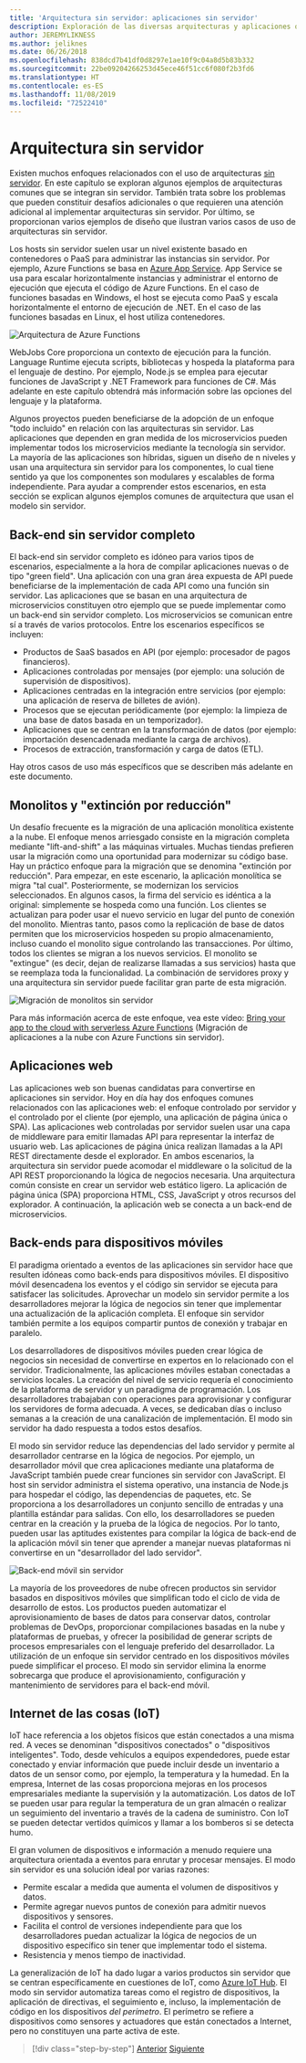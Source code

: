 ```yaml
---
title: 'Arquitectura sin servidor: aplicaciones sin servidor'
description: Exploración de las diversas arquitecturas y aplicaciones que admiten las arquitecturas sin servidor como, por ejemplo, aplicaciones web, para dispositivos móviles e IoT.
author: JEREMYLIKNESS
ms.author: jeliknes
ms.date: 06/26/2018
ms.openlocfilehash: 838dcd7b41df0d8297e1ae10f9c04a8d5b83b332
ms.sourcegitcommit: 22be09204266253d45ece46f51cc6f080f2b3fd6
ms.translationtype: HT
ms.contentlocale: es-ES
ms.lasthandoff: 11/08/2019
ms.locfileid: "72522410"
---
```

# <a name="serverless-architecture"></a>Arquitectura sin servidor

Existen muchos enfoques relacionados con el uso de arquitecturas [sin servidor](https://azure.com/serverless). En este capítulo se exploran algunos ejemplos de arquitecturas comunes que se integran sin servidor. También trata sobre los problemas que pueden constituir desafíos adicionales o que requieren una atención adicional al implementar arquitecturas sin servidor. Por último, se proporcionan varios ejemplos de diseño que ilustran varios casos de uso de arquitecturas sin servidor.

Los hosts sin servidor suelen usar un nivel existente basado en contenedores o PaaS para administrar las instancias sin servidor. Por ejemplo, Azure Functions se basa en [Azure App Service](https://docs.microsoft.com/azure/app-service/). App Service se usa para escalar horizontalmente instancias y administrar el entorno de ejecución que ejecuta el código de Azure Functions. En el caso de funciones basadas en Windows, el host se ejecuta como PaaS y escala horizontalmente el entorno de ejecución de .NET. En el caso de las funciones basadas en Linux, el host utiliza contenedores.

![Arquitectura de Azure Functions](./media/azure-functions-architecture.png)

WebJobs Core proporciona un contexto de ejecución para la función. Language Runtime ejecuta scripts, bibliotecas y hospeda la plataforma para el lenguaje de destino. Por ejemplo, Node.js se emplea para ejecutar funciones de JavaScript y .NET Framework para funciones de C#. Más adelante en este capítulo obtendrá más información sobre las opciones del lenguaje y la plataforma.

Algunos proyectos pueden beneficiarse de la adopción de un enfoque "todo incluido" en relación con las arquitecturas sin servidor. Las aplicaciones que dependen en gran medida de los microservicios pueden implementar todos los microservicios mediante la tecnología sin servidor. La mayoría de las aplicaciones son híbridas, siguen un diseño de n niveles y usan una arquitectura sin servidor para los componentes, lo cual tiene sentido ya que los componentes son modulares y escalables de forma independiente. Para ayudar a comprender estos escenarios, en esta sección se explican algunos ejemplos comunes de arquitectura que usan el modelo sin servidor.

## <a name="full-serverless-back-end"></a>Back-end sin servidor completo

El back-end sin servidor completo es idóneo para varios tipos de escenarios, especialmente a la hora de compilar aplicaciones nuevas o de tipo "green field". Una aplicación con una gran área expuesta de API puede beneficiarse de la implementación de cada API como una función sin servidor. Las aplicaciones que se basan en una arquitectura de microservicios constituyen otro ejemplo que se puede implementar como un back-end sin servidor completo. Los microservicios se comunican entre sí a través de varios protocolos. Entre los escenarios específicos se incluyen:

- Productos de SaaS basados en API (por ejemplo: procesador de pagos financieros).
- Aplicaciones controladas por mensajes (por ejemplo: una solución de supervisión de dispositivos).
- Aplicaciones centradas en la integración entre servicios (por ejemplo: una aplicación de reserva de billetes de avión).
- Procesos que se ejecutan periódicamente (por ejemplo: la limpieza de una base de datos basada en un temporizador).
- Aplicaciones que se centran en la transformación de datos (por ejemplo: importación desencadenada mediante la carga de archivos).
- Procesos de extracción, transformación y carga de datos (ETL).

Hay otros casos de uso más específicos que se describen más adelante en este documento.

## <a name="monoliths-and-starving-the-beast"></a>Monolitos y "extinción por reducción"

Un desafío frecuente es la migración de una aplicación monolítica existente a la nube. El enfoque menos arriesgado consiste en la migración completa mediante "lift-and-shift" a las máquinas virtuales. Muchas tiendas prefieren usar la migración como una oportunidad para modernizar su código base. Hay un práctico enfoque para la migración que se denomina "extinción por reducción". Para empezar, en este escenario, la aplicación monolítica se migra "tal cual". Posteriormente, se modernizan los servicios seleccionados. En algunos casos, la firma del servicio es idéntica a la original: simplemente se hospeda como una función. Los clientes se actualizan para poder usar el nuevo servicio en lugar del punto de conexión del monolito. Mientras tanto, pasos como la replicación de base de datos permiten que los microservicios hospeden su propio almacenamiento, incluso cuando el monolito sigue controlando las transacciones. Por último, todos los clientes se migran a los nuevos servicios. El monolito se "extingue" (es decir, dejan de realizarse llamadas a sus servicios) hasta que se reemplaza toda la funcionalidad. La combinación de servidores proxy y una arquitectura sin servidor puede facilitar gran parte de esta migración.

![Migración de monolitos sin servidor](./media/serverless-monolith-migration.png)

Para más información acerca de este enfoque, vea este vídeo: [Bring your app to the cloud with serverless Azure Functions](https://channel9.msdn.com/Events/Connect/2017/E102) (Migración de aplicaciones a la nube con Azure Functions sin servidor).

## <a name="web-apps"></a>Aplicaciones web

Las aplicaciones web son buenas candidatas para convertirse en aplicaciones sin servidor. Hoy en día hay dos enfoques comunes relacionados con las aplicaciones web: el enfoque controlado por servidor y el controlado por el cliente (por ejemplo, una aplicación de página única o SPA). Las aplicaciones web controladas por servidor suelen usar una capa de middleware para emitir llamadas API para representar la interfaz de usuario web. Las aplicaciones de página única realizan llamadas a la API REST directamente desde el explorador. En ambos escenarios, la arquitectura sin servidor puede acomodar el middleware o la solicitud de la API REST proporcionando la lógica de negocios necesaria. Una arquitectura común consiste en crear un servidor web estático ligero. La aplicación de página única (SPA) proporciona HTML, CSS, JavaScript y otros recursos del explorador. A continuación, la aplicación web se conecta a un back-end de microservicios.

## <a name="mobile-back-ends"></a>Back-ends para dispositivos móviles

El paradigma orientado a eventos de las aplicaciones sin servidor hace que resulten idóneas como back-ends para dispositivos móviles. El dispositivo móvil desencadena los eventos y el código sin servidor se ejecuta para satisfacer las solicitudes. Aprovechar un modelo sin servidor permite a los desarrolladores mejorar la lógica de negocios sin tener que implementar una actualización de la aplicación completa. El enfoque sin servidor también permite a los equipos compartir puntos de conexión y trabajar en paralelo.

Los desarrolladores de dispositivos móviles pueden crear lógica de negocios sin necesidad de convertirse en expertos en lo relacionado con el servidor. Tradicionalmente, las aplicaciones móviles estaban conectadas a servicios locales. La creación del nivel de servicio requería el conocimiento de la plataforma de servidor y un paradigma de programación. Los desarrolladores trabajaban con operaciones para aprovisionar y configurar los servidores de forma adecuada. A veces, se dedicaban días o incluso semanas a la creación de una canalización de implementación. El modo sin servidor ha dado respuesta a todos estos desafíos.

El modo sin servidor reduce las dependencias del lado servidor y permite al desarrollador centrarse en la lógica de negocios. Por ejemplo, un desarrollador móvil que crea aplicaciones mediante una plataforma de JavaScript también puede crear funciones sin servidor con JavaScript. El host sin servidor administra el sistema operativo, una instancia de Node.js para hospedar el código, las dependencias de paquetes, etc. Se proporciona a los desarrolladores un conjunto sencillo de entradas y una plantilla estándar para salidas. Con ello, los desarrolladores se pueden centrar en la creación y la prueba de la lógica de negocios. Por lo tanto, pueden usar las aptitudes existentes para compilar la lógica de back-end de la aplicación móvil sin tener que aprender a manejar nuevas plataformas ni convertirse en un "desarrollador del lado servidor".

![Back-end móvil sin servidor](./media/serverless-mobile-backend.png)

La mayoría de los proveedores de nube ofrecen productos sin servidor basados en dispositivos móviles que simplifican todo el ciclo de vida de desarrollo de estos. Los productos pueden automatizar el aprovisionamiento de bases de datos para conservar datos, controlar problemas de DevOps, proporcionar compilaciones basadas en la nube y plataformas de pruebas, y ofrecer la posibilidad de generar scripts de procesos empresariales con el lenguaje preferido del desarrollador. La utilización de un enfoque sin servidor centrado en los dispositivos móviles puede simplificar el proceso. El modo sin servidor elimina la enorme sobrecarga que produce el aprovisionamiento, configuración y mantenimiento de servidores para el back-end móvil.

## <a name="internet-of-things-iot"></a>Internet de las cosas (IoT)

IoT hace referencia a los objetos físicos que están conectados a una misma red. A veces se denominan "dispositivos conectados" o "dispositivos inteligentes". Todo, desde vehículos a equipos expendedores, puede estar conectado y enviar información que puede incluir desde un inventario a datos de un sensor como, por ejemplo, la temperatura y la humedad. En la empresa, Internet de las cosas proporciona mejoras en los procesos empresariales mediante la supervisión y la automatización. Los datos de IoT se pueden usar para regular la temperatura de un gran almacén o realizar un seguimiento del inventario a través de la cadena de suministro. Con IoT se pueden detectar vertidos químicos y llamar a los bomberos si se detecta humo.

El gran volumen de dispositivos e información a menudo requiere una arquitectura orientada a eventos para enrutar y procesar mensajes. El modo sin servidor es una solución ideal por varias razones:

- Permite escalar a medida que aumenta el volumen de dispositivos y datos.
- Permite agregar nuevos puntos de conexión para admitir nuevos dispositivos y sensores.
- Facilita el control de versiones independiente para que los desarrolladores puedan actualizar la lógica de negocios de un dispositivo específico sin tener que implementar todo el sistema.
- Resistencia y menos tiempo de inactividad.

La generalización de IoT ha dado lugar a varios productos sin servidor que se centran específicamente en cuestiones de IoT, como [Azure IoT Hub](https://docs.microsoft.com/azure/iot-hub). El modo sin servidor automatiza tareas como el registro de dispositivos, la aplicación de directivas, el seguimiento e, incluso, la implementación de código en los dispositivos *del perímetro*. El perímetro se refiere a dispositivos como sensores y actuadores que están conectados a Internet, pero no constituyen una parte activa de este.

>[!div class="step-by-step"]
>[Anterior](architecture-approaches.md)
>[Siguiente](serverless-architecture-considerations.md)
